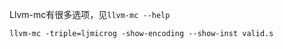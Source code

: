 



Llvm-mc有很多选项，见`llvm-mc --help`

```
llvm-mc -triple=ljmicrog -show-encoding --show-inst valid.s
```

